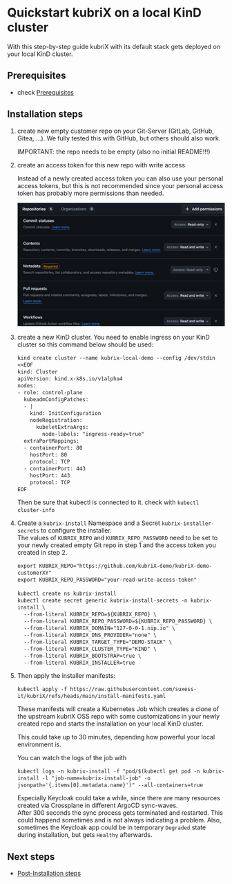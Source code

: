 # Quickstart kubriX on a local KinD cluster

With this step-by-step guide kubriX with its default stack gets deployed on your local KinD cluster.

## Prerequisites

* check [Prerequisites](installation.md#-prerequisites)

## Installation steps

1. create new empty customer repo on your Git-Server (GitLab, GitHub, Gitea, ...).
    We fully tested this with GitHub, but others should also work.

    IMPORTANT: the repo needs to be empty (also no initial README!!!)

2. create an access token for this new repo with write access
    
    Instead of a newly created access token you can also use your personal access tokens,
    but this is not recommended since your personal access token has probably more permissions than needed.

    ![image](../../img/github_token.png)

3. create a new KinD cluster. You need to enable ingress on your KinD cluster so this command below should be used:
        
     ```
     kind create cluster --name kubrix-local-demo --config /dev/stdin <<EOF
     kind: Cluster
     apiVersion: kind.x-k8s.io/v1alpha4
     nodes:
     - role: control-plane
       kubeadmConfigPatches:
       - |
         kind: InitConfiguration
         nodeRegistration:
           kubeletExtraArgs:
             node-labels: "ingress-ready=true"
       extraPortMappings:
       - containerPort: 80
         hostPort: 80
         protocol: TCP
       - containerPort: 443
         hostPort: 443
         protocol: TCP
     EOF
     ```

    Then be sure that kubectl is connected to it. check with `kubectl cluster-info`

4. Create a `kubrix-install` Namespace and a Secret `kubrix-installer-secrets` to configure the installer.  
    The values of `KUBRIX_REPO` and `KUBRIX_REPO_PASSWORD` need to be set to your newly created empty Git repo in step 1 and the access token you created in step 2.

    ```
    export KUBRIX_REPO="https://github.com/kubriX-demo/kubriX-demo-customerXY"
    export KUBRIX_REPO_PASSWORD="your-read-write-access-token"
    
    kubectl create ns kubrix-install
    kubectl create secret generic kubrix-install-secrets -n kubrix-install \
      --from-literal KUBRIX_REPO=${KUBRIX_REPO} \
      --from-literal KUBRIX_REPO_PASSWORD=${KUBRIX_REPO_PASSWORD} \
      --from-literal KUBRIX_DOMAIN="127-0-0-1.nip.io" \
      --from-literal KUBRIX_DNS_PROVIDER="none" \
      --from-literal KUBRIX_TARGET_TYPE="DEMO-STACK" \
      --from-literal KUBRIX_CLUSTER_TYPE="KIND" \
      --from-literal KUBRIX_BOOTSTRAP=true \
      --from-literal KUBRIX_INSTALLER=true
    ```

6. Then apply the installer manifests:

    ```
    kubectl apply -f https://raw.githubusercontent.com/suxess-it/kubriX/refs/heads/main/install-manifests.yaml
    ```

    These manifests will create a Kubernetes Job which creates a clone of the upstream kubriX OSS repo with some customizations in your newly created repo
    and starts the installation on your local KinD cluster.

    This could take up to 30 minutes, depending how powerful your local environment is.

    You can watch the logs of the job with
    ```
    kubectl logs -n kubrix-install -f "pod/$(kubectl get pod -n kubrix-install -l "job-name=kubrix-install-job" -o jsonpath='{.items[0].metadata.name}')" --all-containers=true
    ```
    
    Especially Keycloak could take a while,
    since there are many resources created via Crossplane in different ArgoCD sync-waves.  
    After 300 seconds the sync process gets terminated and restarted. This could happend sometimes and is not always indicating a problem.
    Also, sometimes the Keycloak app could be in temporary `Degraded` state during installation, but gets `Healthy` afterwards.

##  Next steps

* [Post-Installation steps](installation.md#-post-installation-steps)

